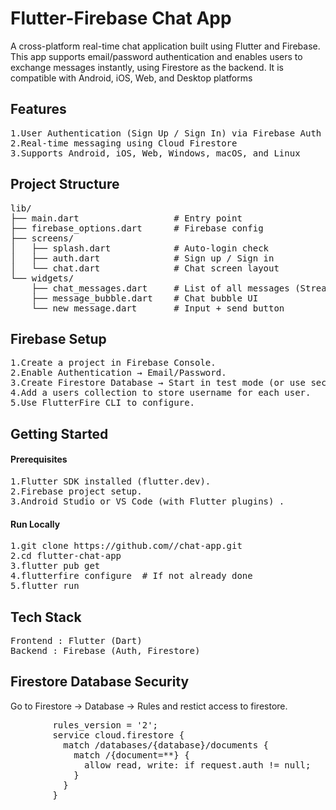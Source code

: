 # Flutter-Firebase Chat App <br />
A cross-platform real-time chat application built using Flutter and Firebase. This app supports email/password authentication and enables users to exchange messages instantly, using Firestore as the backend. It is compatible with Android, iOS, Web, and Desktop platforms <br />

## Features
<pre>
1.User Authentication (Sign Up / Sign In) via Firebase Auth
2.Real-time messaging using Cloud Firestore
3.Supports Android, iOS, Web, Windows, macOS, and Linux
</pre>
## Project Structure <br />
<pre>
lib/
├── main.dart                  # Entry point
├── firebase_options.dart      # Firebase config
├── screens/
│   ├── splash.dart            # Auto-login check
│   ├── auth.dart              # Sign up / Sign in
│   └── chat.dart              # Chat screen layout
└── widgets/
    ├── chat_messages.dart     # List of all messages (StreamBuilder)
    ├── message_bubble.dart    # Chat bubble UI
    └── new_message.dart       # Input + send button
</pre>

## Firebase Setup
<pre>
1.Create a project in Firebase Console.
2.Enable Authentication → Email/Password.
3.Create Firestore Database → Start in test mode (or use secure rules).
4.Add a users collection to store username for each user.
5.Use FlutterFire CLI to configure.
</pre>

## Getting Started
#### Prerequisites
<pre>
1.Flutter SDK installed (flutter.dev).
2.Firebase project setup.
3.Android Studio or VS Code (with Flutter plugins) .
</pre>
#### Run Locally
<pre>
1.git clone https://github.com/<Srivatsan8055>/chat-app.git
2.cd flutter-chat-app
3.flutter pub get
4.flutterfire configure  # If not already done
5.flutter run
</pre>

## Tech Stack
<pre>
Frontend : Flutter (Dart)
Backend : Firebase (Auth, Firestore)
</pre>

## Firestore Database Security
Go to Firestore → Database → Rules and restict access to firestore.
<pre>
        rules_version = '2';
        service cloud.firestore {
          match /databases/{database}/documents {
            match /{document=**} {
              allow read, write: if request.auth != null;
            }
          }
        }
</pre>

